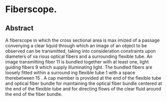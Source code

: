 # Fiberscope.

## Abstract
A fiberscope in which the cross sectional area is max imized of a passage convenying a clear liquid through which an image of an object to be observed can be transmitted, taking into consideration constraints upon diameters of va rious optical fibers and a surrounding flexible tube. An image transmitting fiber 11 is bundled together with at least one, light guiding fibers 9 which supply illuminating light. The bundled fibers are loosely fitted within a surround ing flexible tube 1 with a space therebetween 15 . A cap member is provided at the end of the flexible tube and optical fiber bundle for maintaining the optical fiber bundle centered at the end of the flexible tube and for directing flows of the clear fluid around the end of the fiber bundle.